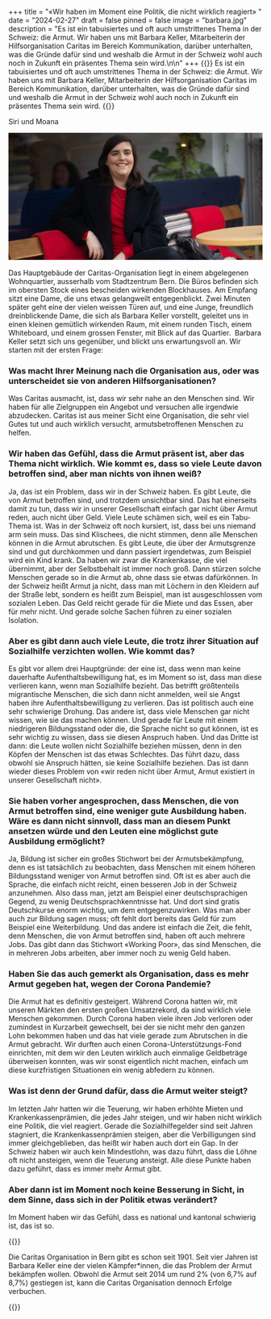 +++
title = "«Wir haben im Moment eine Politik, die nicht wirklich reagiert» "
date = "2024-02-27"
draft = false
pinned = false
image = "barbara.jpg"
description = "Es ist ein tabuisiertes und oft auch umstrittenes Thema in der Schweiz: die Armut. Wir haben uns mit Barbara Keller, Mitarbeiterin der Hilfsorganisation Caritas im Bereich Kommunikation, darüber unterhalten, was die Gründe dafür sind und weshalb die Armut in der Schweiz wohl auch noch in Zukunft ein präsentes Thema sein wird.\n\n"
+++
{{<lead>}}
Es ist ein tabuisiertes und oft auch umstrittenes Thema in der Schweiz: die Armut. Wir haben uns mit Barbara Keller, Mitarbeiterin der Hilfsorganisation Caritas im Bereich Kommunikation, darüber unterhalten, was die Gründe dafür sind und weshalb die Armut in der Schweiz wohl auch noch in Zukunft ein präsentes Thema sein wird. 
{{</lead>}}

Siri und Moana 

![Eine engagierte Bekämpferin der Armut! Barbara Keller, Mitarbeiterin der Caritas-Organisation im Bereich Kommunikation und Marketing (Bildquelle www.nau.ch. Stand 21.2.2024)](barbara.jpg "Eine engagierte Bekämpferin der Armut! Barbara Keller, Mitarbeiterin der Caritas-Organisation im Bereich Kommunikation und Marketing (Bildquelle www.nau.ch. Stand 21.2.2024)")

Das Hauptgebäude der Caritas-Organisation liegt in einem abgelegenen Wohnquartier, ausserhalb vom Stadtzentrum Bern. Die Büros befinden sich im obersten Stock eines bescheiden wirkenden Blockhauses. Am Empfang sitzt eine Dame, die uns etwas gelangweilt entgegenblickt. Zwei Minuten später geht eine der vielen weissen Türen auf, und eine Junge, freundlich dreinblickende Dame, die sich als Barbara Keller vorstellt, geleitet uns in einen kleinen gemütlich wirkenden Raum, mit einem runden Tisch, einem Whiteboard, und einem grossen Fenster, mit Blick auf das Quartier.  Barbara Keller setzt sich uns gegenüber, und blickt uns erwartungsvoll an. Wir starten mit der ersten Frage: 

### Was macht Ihrer Meinung nach die Organisation aus, oder was unterscheidet sie von anderen Hilfsorganisationen? 

Was Caritas ausmacht, ist, dass wir sehr nahe an den Menschen sind. Wir haben für alle Zielgruppen ein Angebot und versuchen alle irgendwie abzudecken. Caritas ist aus meiner Sicht eine Organisation, die sehr viel Gutes tut und auch wirklich versucht, armutsbetroffenen Menschen zu helfen.  

### Wir haben das Gefühl, dass die Armut präsent ist, aber das Thema nicht wirklich. Wie kommt es, dass so viele Leute davon betroffen sind, aber man nichts von ihnen weiß? 

Ja, das ist ein Problem, dass wir in der Schweiz haben. Es gibt Leute, die von Armut betroffen sind, und trotzdem unsichtbar sind. Das hat einerseits damit zu tun, dass wir in unserer Gesellschaft einfach gar nicht über Armut reden, auch nicht über Geld. Viele Leute schämen sich, weil es ein Tabu-Thema ist. Was in der Schweiz oft noch kursiert, ist, dass bei uns niemand arm sein muss. Das sind Klischees, die nicht stimmen, denn alle Menschen können in die Armut abrutschen. Es gibt Leute, die über der Armutsgrenze sind und gut durchkommen und dann passiert irgendetwas, zum Beispiel wird ein Kind krank. Da haben wir zwar die Krankenkasse, die viel übernimmt, aber der Selbstbehalt ist immer noch groß. Dann stürzen solche Menschen gerade so in die Armut ab, ohne dass sie etwas dafürkönnen. In der Schweiz heißt Armut ja nicht, dass man mit Löchern in den Kleidern auf der Straße lebt, sondern es heißt zum Beispiel, man ist ausgeschlossen vom sozialen Leben. Das Geld reicht gerade für die Miete und das Essen, aber für mehr nicht. Und gerade solche Sachen führen zu einer sozialen Isolation.   

### **Aber es gibt dann auch viele Leute, die trotz ihrer Situation auf Sozialhilfe verzichten wollen. Wie kommt das?** 

Es gibt vor allem drei Hauptgründe: der eine ist, dass wenn man keine dauerhafte Aufenthaltsbewilligung hat, es im Moment so ist, dass man diese verlieren kann, wenn man Sozialhilfe bezieht. Das betrifft größtenteils migrantische Menschen, die sich dann nicht anmelden, weil sie Angst haben ihre Aufenthaltsbewilligung zu verlieren. Das ist politisch auch eine sehr schwierige Drohung. Das andere ist, dass viele Menschen gar nicht wissen, wie sie das machen können. Und gerade für Leute mit einem niedrigeren Bildungsstand oder die, die Sprache nicht so gut können, ist es sehr wichtig zu wissen, dass sie diesen Anspruch haben. Und das Dritte ist dann: die Leute wollen nicht Sozialhilfe beziehen müssen, denn in den Köpfen der Menschen ist das etwas Schlechtes. Das führt dazu, dass obwohl sie Anspruch hätten, sie keine Sozialhilfe beziehen. Das ist dann wieder dieses Problem von «wir reden nicht über Armut, Armut existiert in unserer Gesellschaft nicht».  

### Sie haben vorher angesprochen, dass Menschen, die von Armut betroffen sind, eine weniger gute Ausbildung haben. Wäre es dann nicht sinnvoll, dass man an diesem Punkt ansetzen würde und den Leuten eine möglichst gute Ausbildung ermöglicht? 

Ja, Bildung ist sicher ein großes Stichwort bei der Armutsbekämpfung, denn es ist tatsächlich zu beobachten, dass Menschen mit einem höheren Bildungsstand weniger von Armut betroffen sind. Oft ist es aber auch die Sprache, die einfach nicht reicht, einen besseren Job in der Schweiz anzunehmen. Also dass man, jetzt am Beispiel einer deutschsprachigen Gegend, zu wenig Deutschsprachkenntnisse hat. Und dort sind gratis Deutschkurse enorm wichtig, um dem entgegenzuwirken. Was man aber auch zur Bildung sagen muss; oft fehlt dort bereits das Geld für zum Beispiel eine Weiterbildung. Und das andere ist einfach die Zeit, die fehlt, denn Menschen, die von Armut betroffen sind, haben oft auch mehrere Jobs. Das gibt dann das Stichwort «Working Poor», das sind Menschen, die in mehreren Jobs arbeiten, aber immer noch zu wenig Geld haben.   

### Haben Sie das auch gemerkt als Organisation, dass es mehr Armut gegeben hat, wegen der Corona Pandemie? 

Die Armut hat es definitiv gesteigert. Während Corona hatten wir, mit unseren Märkten den ersten großen Umsatzrekord, da sind wirklich viele Menschen gekommen. Durch Corona haben viele ihren Job verloren oder zumindest in Kurzarbeit gewechselt, bei der sie nicht mehr den ganzen Lohn bekommen haben und das hat viele gerade zum Abrutschen in die Armut gebracht. Wir durften auch einen Corona-Unterstützungs-Fond einrichten, mit dem wir den Leuten wirklich auch einmalige Geldbeträge überweisen konnten, was wir sonst eigentlich nicht machen, einfach um diese kurzfristigen Situationen ein wenig abfedern zu können.   

### Was ist denn der Grund dafür, dass die Armut weiter steigt? 

Im letzten Jahr hatten wir die Teuerung, wir haben erhöhte Mieten und Krankenkassenprämien, die jedes Jahr steigen, und wir haben nicht wirklich eine Politik, die viel reagiert. Gerade die Sozialhilfegelder sind seit Jahren stagniert, die Krankenkassenprämien steigen, aber die Verbilligungen sind immer gleichgeblieben, das heißt wir haben auch dort ein Gap. In der Schweiz haben wir auch kein Mindestlohn, was dazu führt, dass die Löhne oft nicht ansteigen, wenn die Teuerung ansteigt. Alle diese Punkte haben dazu geführt, dass es immer mehr Armut gibt.  

### Aber dann ist im Moment noch keine Besserung in Sicht, in dem Sinne, dass sich in der Politik etwas verändert? 

Im Moment haben wir das Gefühl, dass es national und kantonal schwierig ist, das ist so. 

{{<box>}}

Die Caritas Organisation in Bern gibt es schon seit 1901. Seit vier Jahren ist Barbara Keller eine der vielen Kämpfer*innen, die das Problem der Armut bekämpfen wollen. Obwohl die Armut seit 2014 um rund 2% (von 6,7% auf 8,7%) gestiegen ist, kann die Caritas Organisation dennoch Erfolge verbuchen. 

{{</box>}}